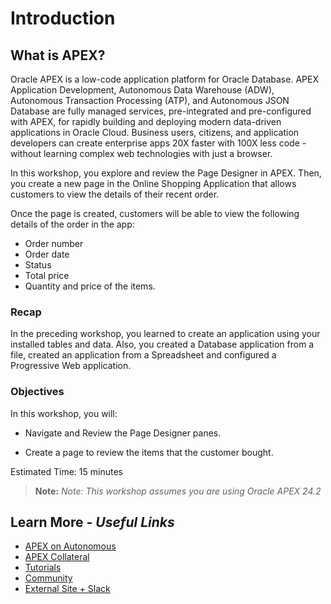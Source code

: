# Introduction

## **What is APEX?**

Oracle APEX is a low-code application platform for Oracle Database. APEX Application Development, Autonomous Data Warehouse (ADW), Autonomous Transaction Processing (ATP), and Autonomous JSON Database are fully managed services, pre-integrated and pre-configured with APEX, for rapidly building and deploying modern data-driven applications in Oracle Cloud. Business users, citizens, and application developers can create enterprise apps 20X faster with 100X less code - without learning complex web technologies with just a browser.

In this workshop, you explore and review the Page Designer in APEX. Then, you create a new page in the Online Shopping Application that allows customers to view the details of their recent order.

Once the page is created, customers will be able to view the following details of the order in the app:

- Order number
- Order date
- Status
- Total price
- Quantity and price of the items.

### Recap

In the preceding workshop, you learned to create an application using your installed tables and data. Also, you created a Database application from a file, created an application from a Spreadsheet and configured a Progressive Web application.

### Objectives

In this workshop, you will:

- Navigate and Review the Page Designer panes.

- Create a page to review the items that the customer bought.

Estimated Time: 15 minutes

> **Note:** _Note: This workshop assumes you are using Oracle APEX 24.2_

## Learn More - *Useful Links*

- [APEX on Autonomous](https://apex.oracle.com/autonomous)
- [APEX Collateral](https://www.oracle.com/database/technologies/appdev/apex/collateral.html)
- [Tutorials](https://apex.oracle.com/en/learn/tutorials)
- [Community](https://apex.oracle.com/community)
- [External Site + Slack](http://apex.world)